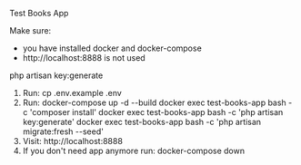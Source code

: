 Test Books App

Make sure:
 - you have installed docker and docker-compose
 - http://localhost:8888 is not used

php artisan key:generate
1. Run:
    cp .env.example .env
2. Run:
    docker-compose up -d --build
    docker exec test-books-app bash -c 'composer install'
    docker exec test-books-app bash -c 'php artisan key:generate'
    docker exec test-books-app bash -c 'php artisan migrate:fresh --seed'
3. Visit: http://localhost:8888
4. If you don't need app anymore run:
    docker-compose down
